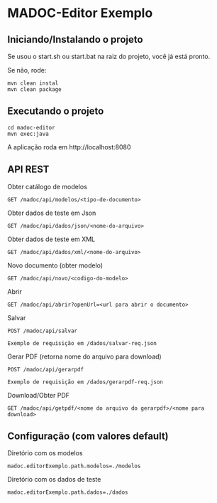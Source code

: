 # MADOC-Editor Exemplo

## Iniciando/Instalando o projeto

Se usou o start.sh ou start.bat na raiz do projeto, você já está pronto.

Se não, rode:

    mvn clean instal
    mvn clean package

## Executando o projeto

	cd madoc-editor
	mvn exec:java

A aplicação roda em http://localhost:8080

## API REST

Obter catálogo de modelos

	GET /madoc/api/modelos/<tipo-de-documento>

Obter dados de teste em Json

	GET /madoc/api/dados/json/<nome-do-arquivo>

Obter dados de teste em XML

	GET /madoc/api/dados/xml/<nome-do-arquivo>

Novo documento (obter modelo)

	GET /madoc/api/novo/<codigo-do-modelo>

Abrir

	GET /madoc/api/abrir?openUrl=<url para abrir o documento>

Salvar

	POST /madoc/api/salvar
	
	Exemplo de requisição em /dados/salvar-req.json

Gerar PDF (retorna nome do arquivo para download)

	POST /madoc/api/gerarpdf
	
	Exemplo de requisição em /dados/gerarpdf-req.json

Download/Obter PDF

	GET /madoc/api/getpdf/<nome do arquivo do gerarpdf>/<nome para download>


## Configuração (com valores default)

Diretório com os modelos

	madoc.editorExemplo.path.modelos=./modelos
	
Diretório com os dados de teste

	madoc.editorExemplo.path.dados=./dados

	